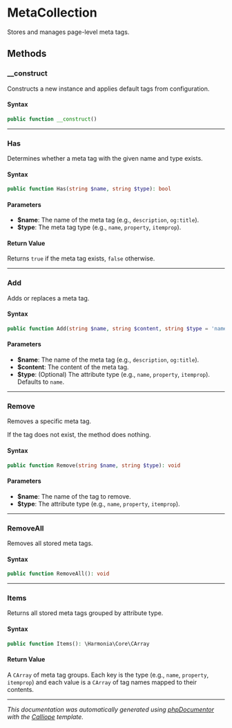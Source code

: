 # MetaCollection

Stores and manages page-level meta tags.

## Methods

### __construct

Constructs a new instance and applies default tags from configuration.

#### Syntax

```php
public function __construct()
```

---

### Has

Determines whether a meta tag with the given name and type exists.

#### Syntax

```php
public function Has(string $name, string $type): bool
```

#### Parameters

- **$name**: The name of the meta tag (e.g., `description`, `og:title`).
- **$type**: The meta tag type (e.g., `name`, `property`, `itemprop`).

#### Return Value

Returns `true` if the meta tag exists, `false` otherwise.

---

### Add

Adds or replaces a meta tag.

#### Syntax

```php
public function Add(string $name, string $content, string $type = 'name'): void
```

#### Parameters

- **$name**: The name of the meta tag (e.g., `description`, `og:title`).
- **$content**: The content of the meta tag.
- **$type**: (Optional) The attribute type (e.g., `name`, `property`, `itemprop`). Defaults to `name`.

---

### Remove

Removes a specific meta tag.

If the tag does not exist, the method does nothing.

#### Syntax

```php
public function Remove(string $name, string $type): void
```

#### Parameters

- **$name**: The name of the tag to remove.
- **$type**: The attribute type (e.g., `name`, `property`, `itemprop`).

---

### RemoveAll

Removes all stored meta tags.

#### Syntax

```php
public function RemoveAll(): void
```

---

### Items

Returns all stored meta tags grouped by attribute type.

#### Syntax

```php
public function Items(): \Harmonia\Core\CArray
```

#### Return Value

A `CArray` of meta tag groups. Each key is the type (e.g., `name`, `property`, `itemprop`) and each value is a `CArray` of tag names mapped to their contents.

---

*This documentation was automatically generated using [phpDocumentor](http://www.phpdoc.org/) with the [Calliope](https://github.com/DaphneWebFramework/Calliope) template.*
